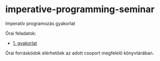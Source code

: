 # imperative-programming-seminar

Imperatív programozás gyakorlat

Órai feladatok:

* [1. gyakorlat](exercises/1.md)


Órai forráskódok elérhetőek az adott csoport megfelelő könyvtárában.

